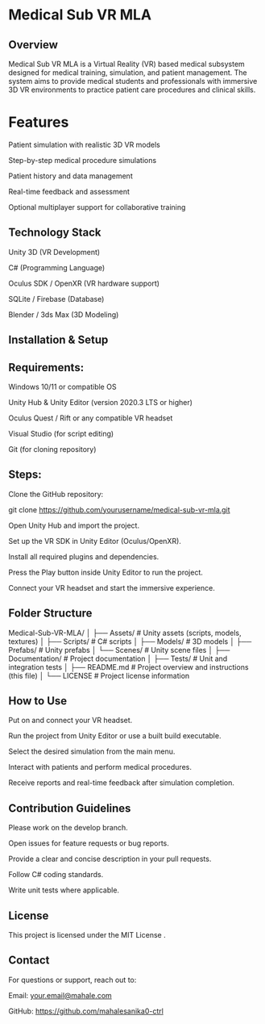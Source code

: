 # Medical Sub VR MLA
## Overview

Medical Sub VR MLA is a Virtual Reality (VR) based medical subsystem designed for medical training, simulation, and patient management. The system aims to provide medical students and professionals with immersive 3D VR environments to practice patient care procedures and clinical skills.

# Features

Patient simulation with realistic 3D VR models

Step-by-step medical procedure simulations

Patient history and data management

Real-time feedback and assessment

Optional multiplayer support for collaborative training

## Technology Stack

Unity 3D (VR Development)

C# (Programming Language)

Oculus SDK / OpenXR (VR hardware support)

SQLite / Firebase (Database)

Blender / 3ds Max (3D Modeling)

## Installation & Setup
## Requirements:

Windows 10/11 or compatible OS

Unity Hub & Unity Editor (version 2020.3 LTS or higher)

Oculus Quest / Rift or any compatible VR headset

Visual Studio (for script editing)

Git (for cloning repository)

## Steps:

Clone the GitHub repository:

git clone https://github.com/yourusername/medical-sub-vr-mla.git


Open Unity Hub and import the project.

Set up the VR SDK in Unity Editor (Oculus/OpenXR).

Install all required plugins and dependencies.

Press the Play button inside Unity Editor to run the project.

Connect your VR headset and start the immersive experience.

## Folder Structure
Medical-Sub-VR-MLA/
│
├── Assets/             # Unity assets (scripts, models, textures)
│   ├── Scripts/        # C# scripts
│   ├── Models/         # 3D models
│   ├── Prefabs/        # Unity prefabs
│   └── Scenes/         # Unity scene files
│
├── Documentation/      # Project documentation
│
├── Tests/              # Unit and integration tests
│
├── README.md           # Project overview and instructions (this file)
│
└── LICENSE             # Project license information

## How to Use

Put on and connect your VR headset.

Run the project from Unity Editor or use a built build executable.

Select the desired simulation from the main menu.

Interact with patients and perform medical procedures.

Receive reports and real-time feedback after simulation completion.

## Contribution Guidelines

Please work on the develop branch.

Open issues for feature requests or bug reports.

Provide a clear and concise description in your pull requests.

Follow C# coding standards.

Write unit tests where applicable.

## License

This project is licensed under the MIT License
.

## Contact

For questions or support, reach out to:

Email: your.email@mahale.com

GitHub: https://github.com/mahalesanika0-ctrl